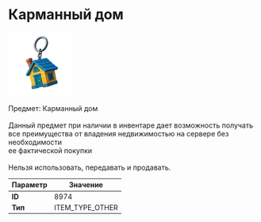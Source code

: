 # Карманный дом

![Item Image](../img/8974.webp?raw=true)

Предмет: Карманный дом<br><br>Данный предмет при наличии в инвентаре дает возможность получать<br>все преимущества от владения недвижимостью на сервере без необходимости<br>ее фактической покупки<br><br>Нельзя использовать, передавать и продавать.


| Параметр | Значение |
|----------|----------|
| **ID** | 8974 |
| **Тип** | ITEM_TYPE_OTHER |

